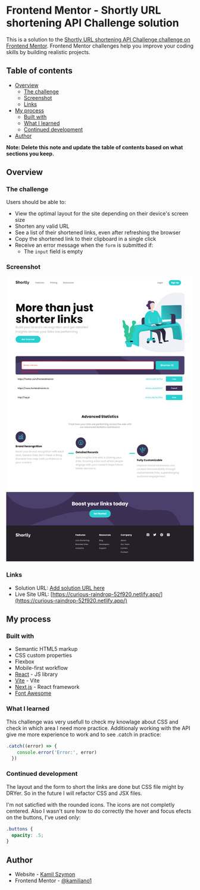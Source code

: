 # Frontend Mentor - Shortly URL shortening API Challenge solution

This is a solution to the [Shortly URL shortening API Challenge challenge on Frontend Mentor](https://www.frontendmentor.io/challenges/url-shortening-api-landing-page-2ce3ob-G). Frontend Mentor challenges help you improve your coding skills by building realistic projects. 

## Table of contents

- [Overview](#overview)
  - [The challenge](#the-challenge)
  - [Screenshot](#screenshot)
  - [Links](#links)
- [My process](#my-process)
  - [Built with](#built-with)
  - [What I learned](#what-i-learned)
  - [Continued development](#continued-development)
- [Author](#author)

**Note: Delete this note and update the table of contents based on what sections you keep.**

## Overview

### The challenge

Users should be able to:

- View the optimal layout for the site depending on their device's screen size
- Shorten any valid URL
- See a list of their shortened links, even after refreshing the browser
- Copy the shortened link to their clipboard in a single click
- Receive an error message when the `form` is submitted if:
  - The `input` field is empty

### Screenshot

![](./screenshot.jpg)

### Links

- Solution URL: [Add solution URL here](https://your-solution-url.com)
- Live Site URL: [https://curious-raindrop-52f920.netlify.app/](https://curious-raindrop-52f920.netlify.app/)

## My process

### Built with

- Semantic HTML5 markup
- CSS custom properties
- Flexbox
- Mobile-first workflow
- [React](https://reactjs.org/) - JS library
- [Vite](https://vitejs.dev/) - Vite
- [Next.js](https://nextjs.org/) - React framework
- [Font Awesome](https://fontawesome.com)


### What I learned

This challenge was very usefull to check my knowlage about CSS and check in which area I need more practice. Additionaly working with the API give me more experience to work and to see .catch in practice:

```js
.catch((error) => {
    console.error('Error:', error)
  })
```

### Continued development

The layout and the form to short the links are done but CSS file might by DRYer.
So in the future I will refactor CSS and JSX files.

I'm not saticfied with the rounded icons. The icons are not completly centered.
Also I wasn't sure how to do correctly the hover and focus efects on the buttons,
I've used only: 
```css
.buttons {
  opacity: .5;
}
```
## Author

- Website - [Kamil Szymon](https://github.com/kamiliano1)
- Frontend Mentor - [@kamiliano1](hhttps://www.frontendmentor.io/profile/kamiliano1)